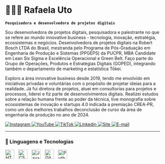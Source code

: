 # 👩🏻‍💻 Rafaela Uto

**`Pesquisadora e desenvolvedora de projetos digitais`**

Sou desenvolvedora de projetos digitais, pesquisadora ​e palestrante no que se refere ao mundo innovative business - ​tecnologia, inovação, estratégia, ecossistemas e negócios. ​Desenvolvedora de projetos digitais na Robert Bosch LTDA do ​Brasil, mestranda pelo Programa de Pós-Graduação em ​Engenharia de Produção e Sistemas (PPGEPS) da PUCPR, MBA Candidate em Lean Six Sigma e Excelência Operacional e Green Belt. Faço ​parte do Grupo de Operações, Produtos e Estratégias Digitais ​(GOPED), integrando também o departamento de marketing e ​estatística Tōkei.

Exploro a área innovative business desde 2019, tendo me envolvido ​em iniciativas privadas e voluntárias com o propósito de ​projetar ideias para a realidade. Já fui diretora de projetos, ​atuei em consultorias para projetos e processos, liderei e fiz ​parte de desenvolvimentos digitais. Realizei estudos sobre a relação humana frente ao poder da técnica, tive monografia ​sobre ecossistemas de inovação e startups 4.0 indicada a ​premiação CREA-PR, como um dos melhores trabalhos de ​conclusão de curso da área de engenharia de produção no ano ​de 2024.

<p align="left">
    <a href="https://www.instagram.com/rafaela_uto/">
        <img 
            title="Instagram" 
            src="https://custom-icon-badges.demolab.com/badge/instagram-pink.svg?logo=instagram&logoSource=feather"
        />
    </a>
    <a href="https://www.youtube.com/@rafaela_uto">
        <img 
            title="YouTube" 
            src="https://custom-icon-badges.demolab.com/badge/youtube-red.svg?logo=youtube&logoSource=feather"
        />
    </a>
    <a href="https://www.tiktok.com/@rafaela_uto">
        <img 
            title="TikTok" 
            src="https://custom-icon-badges.demolab.com/badge/music-pink.svg?logo=music&logoSource=feather"
        />
    </a>
    <a href="https://www.linkedin.com/in/rafaelauto">
        <img 
            title="Linkedin" 
            src="https://custom-icon-badges.demolab.com/badge/linkedin-blue.svg?logo=linkedin&logoSource=feather"
        />
    </a>
    <a href="https://dominiodevendas.my.canva.site/techbusiness">
        <img 
            title="Site" 
            src="https://custom-icon-badges.demolab.com/badge/globe-purple.svg?logo=globe&logoSource=feather"
        />
    </a>
    <a href="ru.engenhariadeproducao@gmail.com">
        <img 
            title="E-mail" 
            src="https://custom-icon-badges.demolab.com/badge/mail-red.svg?logo=mail&logoSource=feather"
        />
    </a>
</p>

---

### 🤖 Linguagens e Tecnologias

<img 
    align="left" 
    alt="HTML"
    title="HTML" 
    width="30px" 
    style="padding-right: 10px;" 
    src="https://cdn.jsdelivr.net/gh/devicons/devicon@latest/icons/html5/html5-original.svg" 
/>
<img 
    align="left" 
    alt="CSS" 
    title="CSS"
    width="30px" 
    style="padding-right: 10px;" 
    src="https://cdn.jsdelivr.net/gh/devicons/devicon@latest/icons/css3/css3-original.svg" 
/>
<img 
    align="left" 
    alt="JavaScript" 
    title="JavaScript"
    width="30px" 
    style="padding-right: 10px;" 
    src="https://cdn.jsdelivr.net/gh/devicons/devicon@latest/icons/javascript/javascript-original.svg" 
/>
<img 
    align="left" 
    alt="Git" 
    title="Git"
    width="30px" 
    style="padding-right: 10px;" 
    src="https://cdn.jsdelivr.net/gh/devicons/devicon@latest/icons/git/git-original.svg" 
/>
<img 
    align="left" 
    alt="Python" 
    title="Python"
    width="30px" 
    style="padding-right: 10px;" 
    src="https://cdn.jsdelivr.net/gh/devicons/devicon@latest/icons/python/python-original.svg" 
/>

<br/>
<br/>
